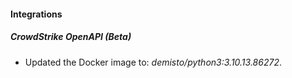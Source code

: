 
#### Integrations

##### CrowdStrike OpenAPI (Beta)

- Updated the Docker image to: *demisto/python3:3.10.13.86272*.
